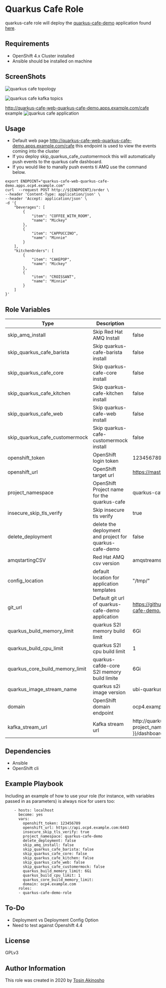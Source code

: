 Quarkus Cafe Role
=========

quarkus-cafe role will deploy the [quarkus-cafe-demo](https://github.com/jeremyrdavis/quarkus-cafe-demo) application found  [here](https://github.com/jeremyrdavis/quarkus-cafe-demo).

Requirements
------------

* OpenShift 4.x Cluster installed
* Ansible should be installed on machine

ScreenShots 
------------------------------------------------
![quarkus cafe topology](images/quarkus-cafe-applications.png "quarkus cafe topology")

![quarkus cafe kafka topics](images/ams-topics.png "quarkus cafe  kafka topics")


http://quarkus-cafe-web-quarkus-cafe-demo.apps.example.com/cafe example
![quarkus cafe application](images/webpage-example.png "quarkus appliation")


Usage
----------------
* Default web page 
http://quarkus-cafe-web-quarkus-cafe-demo.apps.example.com/cafe
this endpoint is used to view the events coming into the cluster
* If you deploy skip_quarkus_cafe_customermock this will automatically push events to the quarkus cafe dashboard.
* If you would like to manally push events ti AMQ use the command below. 
```shell
export ENDPOINT="quarkus-cafe-web-quarkus-cafe-demo.apps.ocp4.example.com"
curl  --request POST http://${ENDPOINT}/order \
--header 'Content-Type: application/json' \
--header 'Accept: application/json' \
-d '{
    "beverages": [
        {
            "item": "COFFEE_WITH_ROOM",
            "name": "Mickey"
        },
        {
            "item": "CAPPUCCINO",
            "name": "Minnie"
        }
    ],
    "kitchenOrders": [
        {
            "item": "CAKEPOP",
            "name": "Mickey"
        },
        {
            "item": "CROISSANT",
            "name": "Minnie"
        }
    ]
}'
```


Role Variables
--------------
Type  | Description  | Default Value
--|---|--
skip_amq_install |  Skip Red Hat AMQ Install  |  false
skip_quarkus_cafe_barista |  Skip quarkus-cafe-barista install  |  false
skip_quarkus_cafe_core |  Skip quarkus-cafe-core install  |  false
skip_quarkus_cafe_kitchen |  Skip quarkus-cafe-kitchen install  |  false
skip_quarkus_cafe_web |  Skip quarkus-cafe-web install  |  false
skip_quarkus_cafe_customermock |  Skip quarkus-cafe-customermock install  |  false
openshift_token | OpenShift login token  | 123456789
openshift_url | OpenShift target url  | https://master.example.com
project_namespace | OpenShift Project name for the quarkus-cafe | quarkus-cafe-demo
insecure_skip_tls_verify  |  Skip insecure tls verify  |  true
delete_deployment  | delete the deployment and project for quarkus-cafe-demo  | false
amqstartingCSV  | Red Hat AMQ csv version  |  amqstreams.v1.4.0
config_location  | default location for application templates  | "/tmp/"
git_url  | Default git url of quarkus-cafe-demo application  | https://github.com/jeremyrdavis/quarkus-cafe-demo.git
quarkus_build_memory_limit  |  quarkus S2I memory build limit | 6Gi
quarkus_build_cpu_limit  |  quarkus S2I cpu build limit | 1
quarkus_core_build_memory_limit  |  quarkus-cafde-core S2I memory build limite  | 6Gi
quarkus_image_stream_name  |  quarkus s2i image version  | ubi-quarkus-native-s2i:20.0.0-java11
domain  |  OpenShift domain endpoint  | ocp4.example.com
kafka_stream_url  |  Kafka stream url | http://quarkus-cafe-web-{{ project_namespace}}.apps.{{ domain }}/dashboard/stream


Dependencies
------------

* Ansible
* OpenShift cli

Example Playbook
----------------

Including an example of how to use your role (for instance, with variables passed in as parameters) is always nice for users too:
```
    - hosts: localhost
      become: yes
      vars:
        openshift_token: 123456789
        openshift_url: https://api.ocp4.example.com:6443
        insecure_skip_tls_verify: true
        project_namespace: quarkus-cafe-demo
        delete_deployment: false  
        skip_amq_install: false
        skip_quarkus_cafe_barista: false
        skip_quarkus_cafe_core: false 
        skip_quarkus_cafe_kitchen: false
        skip_quarkus_cafe_web: false
        skip_quarkus_cafe_customermock: false
        quarkus_build_memory_limit: 6Gi
        quarkus_build_cpu_limit: 1
        quarkus_core_build_memory_limit:  
        domain: ocp4.example.com
      roles:
      - quarkus-cafe-demo-role
```

To-Do
-------
* Deployment vs Deployment Config Option 
* Need to test against Openshift 4.4

License
-------

GPLv3

Author Information
------------------

This role was created in 2020 by [Tosin Akinosho](https://github.com/tosin2013)